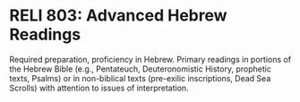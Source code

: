 # RELI 803: Advanced Hebrew Readings

Required preparation, proficiency in Hebrew. Primary readings in portions of the Hebrew Bible (e.g., Pentateuch, Deuteronomistic History, prophetic texts, Psalms) or in non-biblical texts (pre-exilic inscriptions, Dead Sea Scrolls) with attention to issues of interpretation.